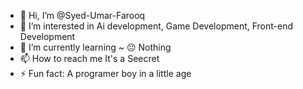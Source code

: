 - 👋 Hi, I’m @Syed-Umar-Farooq
- 👀 I’m interested in Ai development, Game Development, Front-end Development 
- 🌱 I’m currently learning ~ 😐 Nothing
- 📫 How to reach me It's a Seecret
- ⚡ Fun fact: A programer boy in a little age 

<!---
Syed-Umar-Farooq/Syed-Umar-Farooq is a ✨ special ✨ repository because its `README.md` (this file) appears on your GitHub profile.
You can click the Preview link to take a look at your changes.
--->
